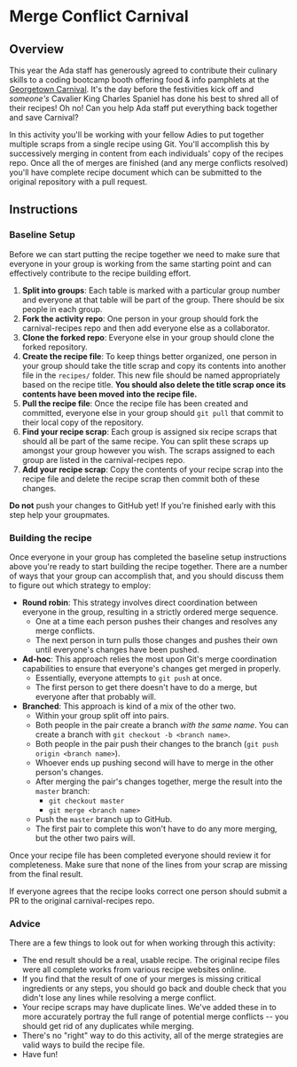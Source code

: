 # Merge Conflict Carnival
## Overview
This year the Ada staff has generously agreed to contribute their culinary skills to a coding bootcamp booth offering food & info pamphlets at the [Georgetown Carnival](http://www.georgetowncarnival.com/). It's the day before the festivities kick off and _someone's_ Cavalier King Charles Spaniel has done his best to shred all of their recipes! Oh no! Can you help Ada staff put everything back together and save Carnival?

In this activity you'll be working with your fellow Adies to put together multiple scraps from a single recipe using Git. You'll accomplish this by successively merging in content from each individuals' copy of the recipes repo. Once all the of merges are finished (and any merge conflicts resolved) you'll have complete recipe document which can be submitted to the original repository with a pull request.

## Instructions
### Baseline Setup
Before we can start putting the recipe together we need to make sure that everyone in your group is working from the same starting point and can effectively contribute to the recipe building effort.

1. **Split into groups**: Each table is marked with a particular group number and everyone at that table will be part of the group. There should be six people in each group.
1. **Fork the activity repo**: One person in your group should fork the carnival-recipes repo and then add everyone else as a collaborator.
1. **Clone the forked repo**: Everyone else in your group should clone the forked repository.
1. **Create the recipe file**: To keep things better organized, one person in your group should take the title scrap and copy its contents into another file in the `recipes/` folder. This new file should be named appropriately based on the recipe title. **You should also delete the title scrap once its contents have been moved into the recipe file.**
1. **Pull the recipe file**: Once the recipe file has been created and committed, everyone else in your group should `git pull` that commit to their local copy of the repository.
1. **Find your recipe scrap**: Each group is assigned six recipe scraps that should all be part of the same recipe. You can split these scraps up amongst your group however you wish. The scraps assigned to each group are listed in the carnival-recipes repo.
1. **Add your recipe scrap**: Copy the contents of your recipe scrap into the recipe file and delete the recipe scrap then commit both of these changes.

**Do not** push your changes to GitHub yet! If you're finished early with this step help your groupmates.

### Building the recipe
Once everyone in your group has completed the baseline setup instructions above you're ready to start building the recipe together. There are a number of ways that your group can accomplish that, and you should discuss them to figure out which strategy to employ:

- **Round robin**: This strategy involves direct coordination between everyone in the group, resulting in a strictly ordered merge sequence.
  - One at a time each person pushes their changes and resolves any merge conflicts.
  - The next person in turn pulls those changes and pushes their own until everyone's changes have been pushed.
- **Ad-hoc**: This approach relies the most upon Git's merge coordination capabilities to ensure that everyone's changes get merged in properly.
  - Essentially, everyone attempts to `git push` at once.
  - The first person to get there doesn't have to do a merge, but everyone after that probably will.
- **Branched**: This approach is kind of a mix of the other two.
  - Within your group split off into pairs.
  - Both people in the pair create a branch _with the same name_. You can create a branch with `git checkout -b <branch name>`.
  - Both people in the pair push their changes to the branch (`git push origin <branch name>`).
  - Whoever ends up pushing second will have to merge in the other person's changes.
  - After merging the pair's changes together, merge the result into the `master` branch:
    - `git checkout master`
    - `git merge <branch name>`
  - Push the `master` branch up to GitHub.
  - The first pair to complete this won't have to do any more merging, but the other two pairs will.

Once your recipe file has been completed everyone should review it for completeness. Make sure that none of the lines from your scrap are missing from the final result.

If everyone agrees that the recipe looks correct one person should submit a PR to the original carnival-recipes repo.

### Advice
There are a few things to look out for when working through this activity:

- The end result should be a real, usable recipe. The original recipe files were all complete works from various recipe websites online.
- If you find that the result of one of your merges is missing critical ingredients or any steps, you should go back and double check that you didn't lose any lines while resolving a merge conflict.
- Your recipe scraps may have duplicate lines. We've added these in to more accurately portray the full range of potential merge conflicts -- you should get rid of any duplicates while merging.
- There's no "right" way to do this activity, all of the merge strategies are valid ways to build the recipe file.
- Have fun!
